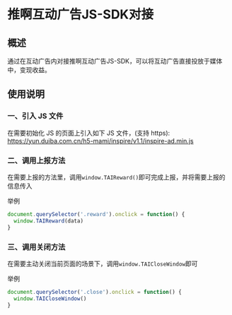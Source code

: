 #  推啊互动广告JS-SDK对接

## 概述
通过在互动广告内对接推啊互动广告JS-SDK，可以将互动广告直接投放于媒体中，变现收益。

## 使用说明

### 一、引入 JS 文件

在需要初始化 JS 的页面上引入如下 JS 文件，(支持 https): https://yun.duiba.com.cn/h5-mami/inspire/v1.1/inspire-ad.min.js

### 二、调用上报方法

在需要上报的方法里，调用`window.TAIReward()`即可完成上报，并将需要上报的信息传入

举例
```javascript
document.querySelector('.reward').onclick = function() {
  window.TAIReward(data)   
}
```

### 三、调用关闭方法

在需要主动关闭当前页面的场景下，调用`window.TAICloseWindow`即可

举例
```javascript
document.querySelector('.close').onclick = function() {
  window.TAICloseWindow()   
}
```
